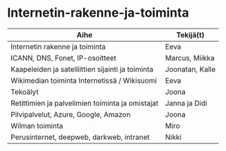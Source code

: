 # Internetin-rakenne-ja-toiminta
Aihe|Tekijä(t)|
|---|---|
Internetin rakenne ja toiminta|Eeva
ICANN, DNS, Fonet, IP-osoitteet|Marcus, Miikka
Kaapeleiden ja satelliittien sijainti ja toiminta|Joonatan, Kalle
Wikimedian toiminta Internetissä / Wikisuomi | Eeva
Tekoälyt | Joona
Retittimien ja palvelimien toiminta ja omistajat | Janna ja Didi
Pilvipalvelut, Azure, Google, Amazon | Joona
Wilman toiminta | Miro
Perusinternet, deepweb, darkweb, intranet | Nikki
